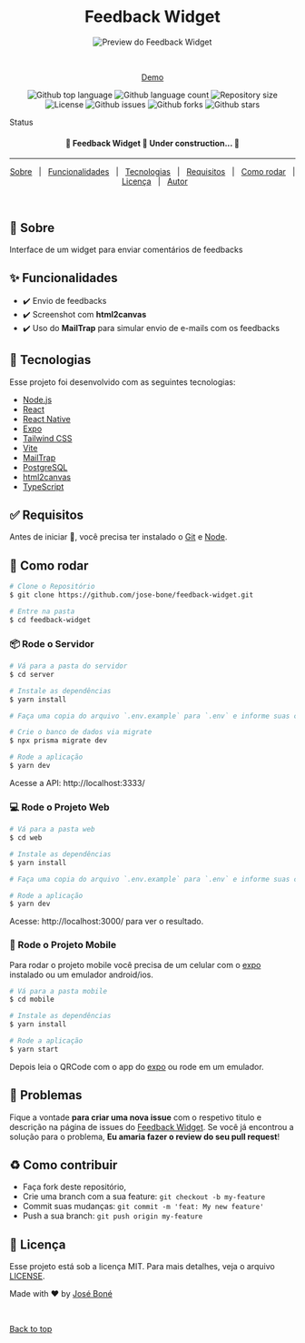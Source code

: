 <h1 align="center">Feedback Widget</h1>

<div align="center" id="top"> 
  <img src="./.github/app.gif" alt="Preview do Feedback Widget" />

&#xa0;

<a href="https://feedback-widget-jose-bone.vercel.app">Demo</a>

</div>

<p align="center">
  <img alt="Github top language" src="https://img.shields.io/github/languages/top/jose-bone/feedback-widget?color=8257E6&labelColor=000000">

  <img alt="Github language count" src="https://img.shields.io/github/languages/count/jose-bone/feedback-widget?color=8257E6&labelColor=000000">

  <img alt="Repository size" src="https://img.shields.io/github/repo-size/jose-bone/feedback-widget?color=8257E6&labelColor=000000">

  <img alt="License" src="https://img.shields.io/github/license/jose-bone/feedback-widget?color=8257E6&labelColor=000000">

  <img alt="Github issues" src="https://img.shields.io/github/issues/jose-bone/feedback-widget?color=8257E6&labelColor=000000" />

  <img alt="Github forks" src="https://img.shields.io/github/forks/jose-bone/feedback-widget?color=8257E6&labelColor=000000" />

  <img alt="Github stars" src="https://img.shields.io/github/stars/jose-bone/feedback-widget?color=8257E6&labelColor=000000" />
</p>

Status

<h4 align="center">
	🚧  Feedback Widget 🚀 Under construction...  🚧
</h4>

<hr>

<p align="center">
  <a href="#dart-sobre">Sobre</a> &#xa0; | &#xa0; 
  <a href="#sparkles-funcionalidades">Funcionalidades</a> &#xa0; | &#xa0;
  <a href="#rocket-tecnologias">Tecnologias</a> &#xa0; | &#xa0;
  <a href="#white_check_mark-requisitos">Requisitos</a> &#xa0; | &#xa0;
  <a href="#checkered_flag-como-rodar">Como rodar</a> &#xa0; | &#xa0;
  <a href="#memo-licenca">Licença</a> &#xa0; | &#xa0;
  <a href="https://github.com/jose-bone" target="_blank">Autor</a>
</p>

<br>

## :dart: Sobre

Interface de um widget para enviar comentários de feedbacks

## :sparkles: Funcionalidades

- :heavy_check_mark: Envio de feedbacks
- :heavy_check_mark: Screenshot com **html2canvas**
- :heavy_check_mark: Uso do **MailTrap** para simular envio de e-mails com os feedbacks

## :rocket: Tecnologias

Esse projeto foi desenvolvido com as seguintes tecnologias:

- [Node.js](https://nodejs.org/en/)
- [React](https://pt-br.reactjs.org/)
- [React Native](https://facebook.github.io/react-native/)
- [Expo](https://expo.io/)
- [Tailwind CSS](https://tailwindcss.com/)
- [Vite](https://vitejs.dev)
- [MailTrap](https://mailtrap.io/)
- [PostgreSQL](https://www.postgresql.org)
- [html2canvas](https://html2canvas.hertzen.com)
- [TypeScript](https://www.typescriptlang.org/)

## :white_check_mark: Requisitos

Antes de iniciar :checkered_flag:, você precisa ter instalado o [Git](https://git-scm.com) e [Node](https://nodejs.org/en/).

## 👷 Como rodar

```bash
# Clone o Repositório
$ git clone https://github.com/jose-bone/feedback-widget.git

# Entre na pasta
$ cd feedback-widget
```

### 📦 Rode o Servidor

```bash
# Vá para a pasta do servidor
$ cd server

# Instale as dependências
$ yarn install

# Faça uma copia do arquivo `.env.example` para `.env` e informe suas credenciais

# Crie o banco de dados via migrate
$ npx prisma migrate dev

# Rode a aplicação
$ yarn dev
```

Acesse a API: http://localhost:3333/

### 💻 Rode o Projeto Web

```bash
# Vá para a pasta web
$ cd web

# Instale as dependências
$ yarn install

# Faça uma copia do arquivo `.env.example` para `.env` e informe suas credenciais

# Rode a aplicação
$ yarn dev
```

Acesse: http://localhost:3000/ para ver o resultado.

### 📱 Rode o Projeto Mobile

Para rodar o projeto mobile você precisa de um celular com o [expo](https://play.google.com/store/apps/details?id=host.exp.exponent) instalado ou um emulador android/ios.

```bash
# Vá para a pasta mobile
$ cd mobile

# Instale as dependências
$ yarn install

# Rode a aplicação
$ yarn start
```

Depois leia o QRCode com o app do [expo](https://play.google.com/store/apps/details?id=host.exp.exponent) ou rode em um emulador.

## 🐛 Problemas

Fique a vontade **para criar uma nova issue** com o respetivo titulo e descrição na página de issues do [Feedback Widget](https://github.com/jose-bone/feedback-widget/issues). Se você já encontrou a solução para o problema, **Eu amaria fazer o review do seu pull request**!

## ♻ Como contribuir

- Faça fork deste repositório,
- Crie uma branch com a sua feature: `git checkout -b my-feature`
- Commit suas mudanças: `git commit -m 'feat: My new feature'`
- Push a sua branch: `git push origin my-feature`

## :memo: Licença

Esse projeto está sob a licença MIT. Para mais detalhes, veja o arquivo [LICENSE](LICENSE.md).

Made with :heart: by <a href="https://github.com/jose-bone" target="_blank">José Boné</a>

&#xa0;

<a href="#top">Back to top</a>
